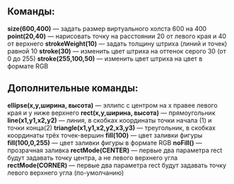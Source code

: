 ## Команды:

**size(600,400)** — задать размер виртуального холста 600 на 400
**point(20,40)** — нарисовать точку на расстоянии 20 от левого края и 40 от верхнего
**strokeWeight(10)** — задать толщину штриха (линий и точек) равной 10
**stroke(30)** — изменить цвет штриха на оттенок серого 30 (от 0 до 255)
**stroke(255,100,50)** — изменить цвет штриха на цвет в формате RGB

## Дополнительные команды:
**ellipse(x,y,ширина, высота)** — эллипс с центром на x правее левого края и y ниже верхнего
**rect(x,y,ширина, высота)** — прямоугольник
**line(x1,y1,x2,y2)** — линия, в скобках координаты точки начала (1) и точки конца(2)
**triangle(x1,y1,x2,y2,x3,y3)** — треугольник, в скобках координаты трёх точек-вершин
**fill(100)** — цвет заливки фигуры
**fill(100,0,255)** — цвет заливки фигуры в формате RGB
**noFill()** — прозрачная заливка
**rectMode(CENTER)** — первые два параметра rect будут задавать точку центра, а не левого верхнего угла
**rectMode(CORNER)** — первые два параметра rect будут задавать точку левого верхнего угла (по-умолчанию)


